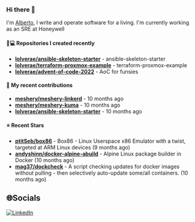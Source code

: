 ### Hi there 👋

I'm [Alberto](https://albertolvera.com), I write and operate software for a living. I'm currently working as an SRE at Honeywell

#### 👨💻 Repositories I created recently
- **[lolverae/ansible-skeleton-starter](https://github.com/lolverae/ansible-skeleton-starter)** - ansible-skeleton-starter
- **[lolverae/terraform-proxmox-example](https://github.com/lolverae/terraform-proxmox-example)** - terraform-proxmox-example
- **[lolverae/advent-of-code-2022](https://github.com/lolverae/advent-of-code-2022)** - AoC for funsies

#### 🚀 My recent contributions
- **[meshery/meshery-linkerd](https://github.com/meshery/meshery-linkerd)** - 10 months ago
- **[meshery/meshery-kuma](https://github.com/meshery/meshery-kuma)** - 10 months ago
- **[lolverae/ansible-skeleton-starter](https://github.com/lolverae/ansible-skeleton-starter)** - 10 months ago

#### ⭐ Recent Stars
- **[ptitSeb/box86](https://github.com/ptitSeb/box86)** - Box86 - Linux Userspace x86 Emulator with a twist, targeted at ARM Linux devices (9 months ago)
- **[andyshinn/docker-alpine-abuild](https://github.com/andyshinn/docker-alpine-abuild)** - Alpine Linux package builder in Docker (10 months ago)
- **[mag37/dockcheck](https://github.com/mag37/dockcheck)** - A script checking updates for docker images without pulling - then selectively auto-update some/all containers. (10 months ago)

## 🌐Socials
[![LinkedIn](https://img.shields.io/badge/LinkedIn-%230077B5.svg?logo=linkedin&logoColor=white)](https://www.linkedin.com/in/luis-alberto-olvera/)
